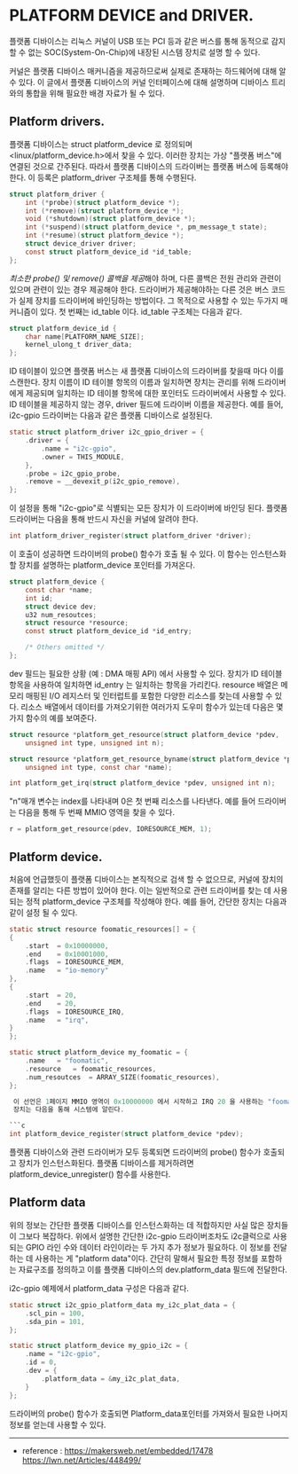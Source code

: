 # PLATFORM DEVICE and DRIVER.
 플랫폼 디바이스는 리눅스 커널이 USB 또는 PCI 등과 같은 버스를 통해 동적으로 감지 할 수 없는 SOC(System-On-Chip)에 내장된 시스템 장치로 설명 할 수 있다. 

 커널은 플랫폼 디바이스 매커니즘을 제공하므로써 실제로 존재하는 하드웨어에 대해 알 수 있다. 
 이 글에서 플랫폼 디바이스의 커널 인터페이스에 대해 설명하며 디바이스 트리와의 통합을 위해 필요한 배경 자료가 될 수 있다.

## Platform drivers.
 플랫폼 디바이스는 struct platform_device 로 정의되며 <linux/platform_device.h>에서 찾을 수 있다. 이러한 장치는 가상 "플랫폼 버스"에 연결된 것으로 간주된다.
 따라서 플랫폼 디바이스의 드라이버는 플랫폼 버스에 등록해야 한다. 이 등록은 platform_driver 구조체를 통해 수행된다. 

```c
struct platform_driver {
	int (*probe)(struct platform_device *);
	int (*remove)(struct platform_device *);
	void (*shutdown)(struct platform_device *);
	int (*suspend)(struct platform_device *, pm_message_t state);
	int (*resume)(struct platform_device *);
	struct device_driver driver;
	const struct platform_device_id *id_table;
};
```
 *최소한 probe() 및 remove() 콜백을 제공*해야 하며, 다른 콜백은 전원 관리와 관련이 있으며 관련이 있는 경우 제공해야 한다.
 드라이버가 제공해야하는 다른 것은 버스 코드가 실제 장치를 드라이버에 바인딩하는 방법이다. 
 그 목적으로 사용할 수 있는 두가지 매커니즘이 있다. 첫 번째는 id_table 이다.
 id_table 구조체는 다음과 같다.

```c
struct platform_device_id {
	char name[PLATFORM_NAME_SIZE];
	kernel_ulong_t driver_data;
};
```

 ID 테이블이 있으면 플랫폼 버스는 새 플랫폼 디바이스의 드라이버를 찾을때 마다 이를 스캔한다. 
 장치 이름이 ID 테이블 항목의 이름과 일치하면 장치는 관리를 위해 드라이버에게 제공되며 일치하는 ID 테이블 항목에 대한 포인터도 드라이버에서 사용할 수 있다.
 ID 테이블을 제공하지 않는 경우, driver 필드에 드라이버 이름을 제공한다. 
 예를 들어, i2c-gpio 드라이버는 다음과 같은 플랫폼 디바이스로 설정된다. 

```c
static struct platform_driver i2c_gpio_driver = {
	.driver = {
		.name = "i2c-gpio",
		.owner = THIS_MODULE,
	},
	.probe = i2c_gpio_probe,
	.remove = __devexit_p(i2c_gpio_remove),
};
```

 이 설정을 통해 "i2c-gpio"로 식별되는 모든 장치가 이 드라이버에 바인딩 된다. 
 플랫폼 드라이버는 다음을 통해 반드시 자신을 커널에 알려야 한다.

```c
int platform_driver_register(struct platform_driver *driver);
```

 이 호출이 성공하면 드라이버의 probe() 함수가 호출 될 수 있다. 이 함수는 인스턴스화 할 장치를 설명하는 platform_device 포인터를 가져온다. 

```c
struct platform_device {
	const char *name;
	int id;
	struct device dev;
	u32 num_resoutces;
	struct resource *resource;
	const struct platform_device_id *id_entry;

	/* Others omitted */
};
```

 dev 필드는 필요한 상황 (예 : DMA 매핑 API) 에서 사용할 수 있다. 장치가 ID 테이블 항목을 사용하여 일치하면 id_entry 는 일치하는 항목을 가리킨다.
 resource 배열은 메모리 매핑된 I/O 레지스터 및 인터럽트를 포함한 다양한 리소스를 찾는데 사용할 수 있다. 
 리소스 배열에서 데이터를 가져오기위한 여러가지 도우미 함수가 있는데 다음은 몇가지 함수의 예를 보여준다.
```c
struct resource *platform_get_resource(struct platform_device *pdev, 
	unsigned int type, unsigned int n);

struct resource *platform_get_resource_byname(struct platform_device *pdev,
	unsigned int type, const char *name);

int platform_get_irq(struct platform_device *pdev, unsigned int n);
```

 "n"매개 변수는 index를 나타내며 0은 첫 번째 리소스를 나타낸다. 예를 들어 드라이버는 다음을 통해 두 번째 MMIO 영역을 찾을 수 있다.
```c
r = platform_get_resource(pdev, IORESOURCE_MEM, 1);
```


## Platform device.
 처음에 언급했듯이 플랫폼 디바이스는 본직적으로 검색 할 수 없으므로, 커널에 장치의 존재를 알리는 다른 방법이 있어야 한다.
 이는 일반적으로 관련 드라이버를 찾는 데 사용되는 정적 platform_device 구조체를 작성해야 한다. 
 예를 들어, 간단한 장치는 다음과 같이 설정 될 수 있다. 

```c
static struct resource foomatic_resources[] = {
{
	.start	= 0x10000000,
	.end	= 0x10001000,
	.flags	= IORESOURCE_MEM,
	.name	= "io-memory"
},
{
	.start	= 20,
	.end	= 20,
	.flags	= IORESOURCE_IRQ,
	.name	= "irq",
}
};

static struct platform_device my_foomatic = {
	.name	= "foomatic",
	.resource	= foomatic_resources,
	.num_resoutces	= ARRAY_SIZE(foomatic_resources),
};

 이 선언은 1페이지 MMIO 영역이 0x10000000 에서 시작하고 IRQ 20 을 사용하는 "foomatic"장치를 설명한다. 
 장치는 다음을 통해 시스템에 알린다.

```c
int platform_device_register(struct platform_device *pdev);
```

 플랫폼 디바이스와 관련 드라이버가 모두 등록되면 드라이버의 probe() 함수가 호출되고 장치가 인스턴스화된다.
 플랫폼 디바이스를 제거하려면 platform_device_unregister() 함수를 사용한다.

## Platform data
 위의 정보는 간단한 플랫폼 디바이스를 인스턴스화하는 데 적합하지만 사실 많은 장치들이 그보다 복잡하다. 
 위에서 설명한 간단한 i2c-gpio 드라이버조차도 i2c클럭으로 사용되는 GPIO 라인 수와 데이터 라인이라는 두 가지 추가 정보가 필요하다.
 이 정보를 전달하는 데 사용하는 게 "platform data"이다. 
 간단히 말해서 필요한 특정 정보를 포함하는 자료구조를 정의하고 이를 플랫폼 디바이스의  dev.platform_data 필드에 전달한다.

 i2c-gpio 예제에서 platform_data 구성은 다음과 같다.
```c
static struct i2c_gpio_platform_data my_i2c_plat_data = {
	.scl_pin = 100,
	.sda_pin = 101,
};

static struct platform_device my_gpio_i2c = {
	.name = "i2c-gpio",
	.id = 0,
	.dev = {
		.platform_data = &my_i2c_plat_data,
	}
};
```

 드라이버의 probe() 함수가 호출되면 Platform_data포인터를 가져와서 필요한 나머지 정보를 얻는데 사용할 수 있다. 


---

* reference :
 https://makersweb.net/embedded/17478
 https://lwn.net/Articles/448499/

